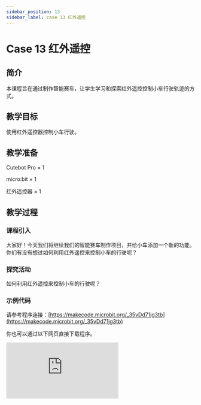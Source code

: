 ```yaml
---
sidebar_position: 13
sidebar_label: case 13 红外遥控
---
```


# Case 13 红外遥控

## 简介

本课程旨在通过制作智能赛车，让学生学习和探索红外遥控控制小车行驶轨迹的方式。

[](./images/cutebot-pro-case-13-01.png)

## 教学目标

使用红外遥控器控制小车行驶。


## 教学准备

Cutebot Pro × 1

micro:bit × 1

红外遥控器 × 1

## 教学过程

### 课程引入

大家好！今天我们将继续我们的智能赛车制作项目，并给小车添加一个新的功能。你们有没有想过如何利用红外遥控来控制小车的行驶呢？

### 探究活动

如何利用红外遥控来控制小车的行驶呢？

### 示例代码

请参考程序连接：[https://makecode.microbit.org/_35vDd71jg3tb](https://makecode.microbit.org/_35vDd71jg3tb)

你也可以通过以下网页直接下载程序。

<div
    style={{
        position: 'relative',
        paddingBottom: '60%',
        overflow: 'hidden',
    }}
>
    <iframe
        src="https://makecode.microbit.org/_35vDd71jg3tb"
        frameborder="0"
        sandbox="allow-popups allow-forms allow-scripts allow-same-origin"
        style={{
            position: 'absolute',
            width: '100%',
            height: '100%',
        }}
    />
</div>



### 案例展示


## 总结与反思

回顾课程内容，提醒学生掌握了哪些知识和技能。

引导学生讨论他们在制作过程中遇到的问题和困难，以及如何解决这些问题。

鼓励学生思考遥控智能赛车的应用场景
